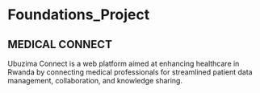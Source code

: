 # Foundations_Project

## MEDICAL CONNECT

Ubuzima Connect is a web platform aimed at enhancing healthcare in Rwanda by connecting medical professionals for streamlined patient data management, collaboration, and knowledge sharing.

